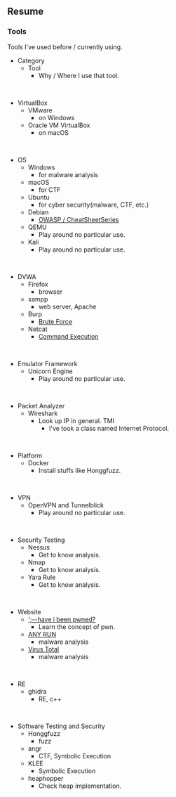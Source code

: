 ## Resume
### Tools
Tools I've used before / currently using.

- Category
  - Tool
    - Why / Where I use that tool.   
<br>

- VirtualBox
  - VMware
    - on Windows 
  - Oracle VM VirtualBox
    - on macOS 

<br>

- OS
  - Windows
    - for malware analysis 
  - macOS
    - for CTF
  - Ubuntu
    - for cyber security(malware, CTF, etc.) 
  - Debian
    - [OWASP / CheatSheetSeries](https://github.com/OWASP/CheatSheetSeries)
  - QEMU
    - Play around no particular use.
  - Kali 
    - Play around no particular use.

<br>

- DVWA
  - Firefox
    - browser 
  - xampp
    - web server, Apache
  - Burp
    - [Brute Force](https://github.com/iitsmel/CYS/tree/main/DVWA/BruteForce)
  - Netcat
    - [Command Execution](https://github.com/iitsmel/CYS/tree/main/DVWA/CommandExecution)

<br>

- Emulator Framework
  - Unicorn Engine
    -  Play around no particular use.

<br>

- Packet Analyzer
  - Wireshark
    - Look up IP in general. TMI 
      - I've took a class named Internet Protocol.

<br>

- Platform
  - Docker
    - Install stuffs like Honggfuzz.  

<br>

- VPN
  - OpenVPN and Tunnelblick
    - Play around no particular use.
 
<br>

- Security Testing
  - Nessus
    - Get to know analysis.
  - Nmap
    - Get to know analysis.
  - Yara Rule
    -  Get to know analysis.

<br>

- Website
  - [';--have i been pwned?](https://haveibeenpwned.com)
    - Learn the concept of pwn.
  - [ANY RUN](https://any.run)
    - malware analysis
  - [Virus Total](https://www.virustotal.com/gui/)
    - malware analysis

<br>

- RE
  - ghidra
    - RE, c++

<br> 

- Software Testing and Security
  - Honggfuzz
    - fuzz
  - angr
    - CTF, Symbolic Execution
  - KLEE
    - Symbolic Execution
  - heaphopper
    - Check heap implementation.
  
